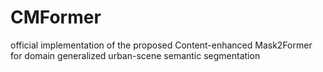 # CMFormer
official implementation of the proposed Content-enhanced Mask2Former for domain generalized urban-scene semantic segmentation
